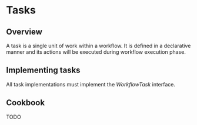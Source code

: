 # Tasks

## Overview

A task is a single unit of work within a workflow. It is defined in a declarative manner and
its actions will be executed during workflow execution phase.

## Implementing tasks

All task implementations must implement the _WorkflowTask_ interface.

## Cookbook

TODO
